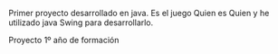 Primer proyecto desarrollado en java. Es el juego Quien es Quien y he utilizado java Swing para desarrollarlo.

Proyecto 1º año de formación
